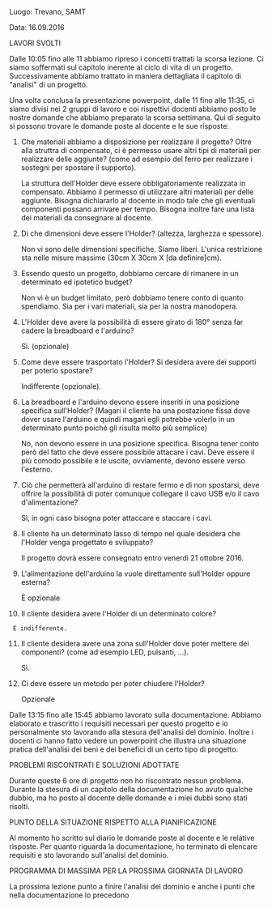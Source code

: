 Luogo: Trevano, SAMT

Data: 16.09.2016

LAVORI SVOLTI

Dalle 10:05 fino alle 11 abbiamo ripreso i concetti trattati la scorsa lezione. Ci siamo soffermati sul capitolo inerente al ciclo di vita di un progetto.
Successivamente abbiamo trattato in maniera dettagliata il capitolo di "analisi" di un progetto. 

Una volta conclusa la presentazione powerpoint, dalle 11 fino alle 11:35, ci siamo divisi nei 2 gruppi di lavoro e coi rispettivi docenti abbiamo posto le nostre domande che abbiamo preparato la scorsa settimana. Qui di seguito si possono trovare le domande poste al docente e le sue risposte:

  1) Che materiali abbiamo a disposizione per realizzare il progetto? Oltre alla struttra di compensato, ci è permesso usare altri tipi di      materiali per realizzare delle aggiunte? (come ad esempio del ferro per realizzare i sostegni per spostare il supporto).
  
     La struttura dell'Holder deve essere obbligatoriamente realizzata in compensato.
     Abbiamo il permesso di utilizzare altri materiali per delle aggiunte.
     Bisogna dichiararlo al docente in modo tale che gli eventuali componenti possano arrivare per tempo.
     Bisogna inoltre fare una lista dei materiali da consegnare al docente.
     
  2) Di che dimensioni deve essere l'Holder? (altezza, larghezza e spessore).
     
     Non vi sono delle dimensioni specifiche. Siamo liberi.
     L'unica restrizione sta nelle misure massime (30cm X 30cm X [da definire]cm).
     
  3) Essendo questo un progetto, dobbiamo cercare di rimanere in un determinato ed ipotetico budget?
     
     Non vi è un budget limitato, però dobbiamo tenere conto di quanto spendiamo. 
     Sia per i vari materiali, sia per la nostra manodopera.
     
  4) L'Holder deve avere la possibilità di essere girato di 180° senza far cadere la breadboard e l'arduino?
  
     Sì. (opzionale)
     
  5) Come deve essere trasportato l'Holder? Si desidera avere dei supporti per poterlo spostare?
  
     Indifferente (opzionale).
     
  6) La breadboard e l'arduino devono essere inseriti in una posizione specifica sull'Holder? (Magari il cliente ha una postazione fissa      dove dover usare l'arduino e quindi magari egli potrebbe volerlo in un determinato punto poiché gli risulta molto più semplice)
  
     No, non devono essere in una posizione specifica. 
     Bisogna tener conto però del fatto che deve essere possibile attacare i cavi.
     Deve essere il più comodo possibile e le uscite, ovviamente, devono essere verso l'esterno.
     
  7) Ciò che permetterà all'arduino di restare fermo e di non spostarsi, deve offrire la possibilità di poter comunque collegare il cavo      USB e/o il cavo d'alimentazione?    
  
     Sì, in ogni caso bisogna poter attaccare e staccare i cavi.
     
  8) Il cliente ha un determinato lasso di tempo nel quale desidera che l'Holder venga progettato e sviluppato?
  
     Il progetto dovrà essere consegnato entro venerdì 21 ottobre 2016.
     
  9) L'alimentazione dell'arduino la vuole direttamente sull'Holder oppure esterna?
  
     È opzionale
     
  10) Il cliente desidera avere l'Holder di un determinato colore? 
  
     È indifferente.
     
  11) Il cliente desidera avere una zona sull'Holder dove poter mettere dei componenti? (come ad esempio LED, pulsanti, ...).
  
      Sì.
      
  12) Ci deve essere un metodo per poter chiudere l'Holder?
  
      Opzionale
      
Dalle 13:15 fino alle 15:45 abbiamo lavorato sulla documentazione. Abbiamo elaborato e trascritto i requisiti necessari per questo progetto e io personalmente sto lavorando alla stesura dell'analisi del dominio. Inoltre i docenti ci hanno fatto vedere un powerpoint che illustra una situazione pratica dell'analisi dei beni e dei benefici di un certo tipo di progetto.

PROBLEMI RISCONTRATI E SOLUZIONI ADOTTATE

  Durante queste 6 ore di progetto non ho riscontrato nessun problema.
  Durante la stesura di un capitolo della documentazione ho avuto qualche dubbio, ma ho posto al docente delle domande e i miei dubbi sono stati risolti. 

PUNTO DELLA SITUAZIONE RISPETTO ALLA PIANIFICAZIONE

Al momento ho scritto sul diario le domande poste al docente e le relative risposte. 
Per quanto riguarda la documentazione, ho terminato di elencare requisiti e sto lavorando sull'analisi del dominio.

PROGRAMMA DI MASSIMA PER LA PROSSIMA GIORNATA DI LAVORO

La prossima lezione punto a finire l'analisi del dominio e anche i punti che nella documentazione lo precedono
